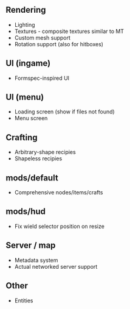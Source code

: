 ## Rendering

* Lighting
* Textures - composite textures similar to MT
* Custom mesh support
* Rotation support (also for hitboxes)


## UI (ingame)

* Formspec-inspired UI


## UI (menu)

* Loading screen (show if files not found)
* Menu screen


## Crafting

* Arbitrary-shape recipies
* Shapeless recipies


## mods/default

* Comprehensive nodes/items/crafts


## mods/hud

* Fix wield selector position on resize


## Server / map

* Metadata system
* Actual networked server support


## Other

* Entities
